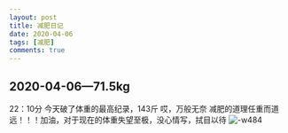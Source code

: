 ```yaml
---
layout: post
title: 减肥日记
date: 2020-04-06
tags: [减肥]
comments: true
---
```


## 2020-04-06—71.5kg 
22：10分
今天破了体重的最高纪录，143斤
哎，万般无奈
减肥的道理任重而道远！！！加油，对于现在的体重失望至极，没心情写，拭目以待
![-w484](https://raw.githubusercontent.com/oplogs/oplogs.github.io/master/_posts/media/2020-04-06-22.jpg)

